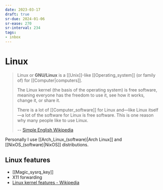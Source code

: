 ```yaml
---
date: 2023-03-17
draft: true
sr-due: 2024-01-06
sr-ease: 270
sr-interval: 234
tags:
- inbox
---
```


# Linux

> Linux or **GNU/Linux** is a [[Unix]]-like [[Operating_system]] (or family of)
> for [[Computer|computers]].
>
> The Linux kernel (the basis of the operating system) is free software, meaning
> everyone has the freedom to use it, see how it works, change it, or share it.
>
> There is a lot of [[Computer_software]] for Linux and—like Linux itself—a lot
> of the software for Linux is free software. This is one reason why many people
> like to use Linux.
>
> -- [Simple English Wikipedia](https://simple.wikipedia.org/wiki/Linux)

Personally I use [[Arch_Linux_(software)|Arch Linux]] and [[NixOS_(software)|NixOS]] distributions.

## Linux features

- [[Magic_sysrq_key]]
- X11 forwarding
- [Linux kernel features - Wikipedia](https://en.wikipedia.org/wiki/Category:Linux_kernel_features)